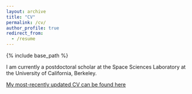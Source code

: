 ```yaml
---
layout: archive
title: "CV"
permalink: /cv/
author_profile: true
redirect_from:
  - /resume
---
```


{% include base_path %}

I am currently a postdoctoral scholar at the Space Sciences Laboratory at the University of California, Berkeley.

[My most-recently updated CV can be found here](http://lukeliuzzo.github.io/files/Liuzzo_CV.pdf)

